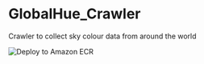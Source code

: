 # GlobalHue_Crawler
Crawler to collect sky colour data from around the world

![Deploy to Amazon ECR](https://github.com/jackdcasey/GlobalHue_Crawler/workflows/Deploy%20to%20Amazon%20ECR%20after%20release/badge.svg)
